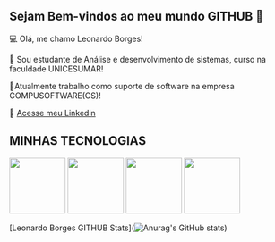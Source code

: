 ## Sejam Bem-vindos ao meu mundo GITHUB 👋

💻 Olá, me chamo Leonardo Borges!

📗 Sou estudante de Análise e desenvolvimento de sistemas, curso na faculdade UNICESUMAR!

💸Atualmente trabalho como suporte de software na empresa COMPUSOFTWARE(CS)!

💬 [Acesse meu Linkedin](https://www.linkedin.com/in/leonardo-borges-b7b5442b3?utm_source=share&utm_campaign=share_via&utm_content=profile&utm_medium=android_app)


## MINHAS TECNOLOGIAS 

<img src = "https://cdn.jsdelivr.net/gh/devicons/devicon@latest/icons/oracle/oracle-original.svg"
width ="100px">
<img src = "https://cdn.jsdelivr.net/gh/devicons/devicon@latest/icons/azuresqldatabase/azuresqldatabase-original.svg"
width ="100px">
<img src = "https://cdn.jsdelivr.net/gh/devicons/devicon@latest/icons/javascript/javascript-original.svg"
width ="100px">
<img src = "https://cdn.jsdelivr.net/gh/devicons/devicon@latest/icons/git/git-original-wordmark.svg"
width ="100px">

[Leonardo Borges GITHUB Stats](![Anurag's GitHub stats](https://github-readme-stats.vercel.app/api?username=leoborges98&show_icons=true&theme=radical))
<!--
**Leoborges98/leoborges98** is a ✨ _special_ ✨ repository because its `README.md` (this file) appears on your GitHub profile.

Here are some ideas to get you started:

- 🔭 I’m currently working on ...
- 🌱 I’m currently learning ...
- 👯 I’m looking to collaborate on ...
- 🤔 I’m looking for help with ...
- 💬 Ask me about ...
- 📫 How to reach me: ...
- 😄 Pronouns: ...
- ⚡ Fun fact: ...
-->
